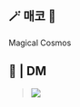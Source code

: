 ## 🪄 **매코** 🔮

Magical Cosmos

## 💭 | DM

> [<img src="https://img.shields.io/badge/𝖒𝖆𝖌𝖎𝖈𝖆𝖑_𝖈𝖔𝖘𝖒𝖔𝖘-5865F2?style=flat-square&logo=Discord&logoColor=white"/>](discordapp.com/users/263929094306005000)
